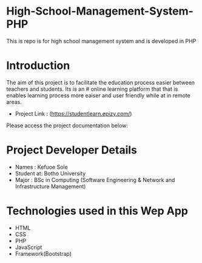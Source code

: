# High-School-Management-System-PHP
This is repo is for high school management system and is developed in PHP

# Introduction
The aim of this project is to facilitate the education process easier between teachers and students. Its is an # online learning platform that that is enables learning process more eaiser and user friendly while at in remote areas.

- Project Link : (https://studentlearn.epizy.com/)

Please access the project documentation below:

# Project Developer Details
- Names     : Kefuoe Sole
- Student at: Botho University 
- Major     : BSc in Computing (Software Engineering & Network and Infrastructure Management)

# Technologies used in this Wep App
- HTML
- CSS
- PHP
- JavaScript
- Framework(Bootstrap)


